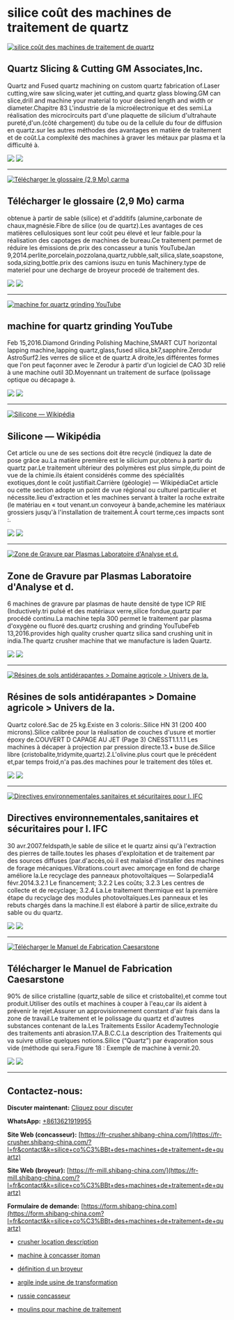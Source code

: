 # silice coût des machines de traitement de quartz

<a href="https://swt.shibang-china.com/?l=fr&img&k=silice+co%C3%BBt+des+machines+de+traitement+de+quartz" target="_blank">![silice coût des machines de traitement de quartz](http://static.shibang-china.com/all-800x300/847.jpg)</a>

## Quartz Slicing &amp; Cutting GM Associates,Inc.
Quartz and Fused quartz machining on custom quartz fabrication of.Laser cutting,wire saw slicing,water jet cutting,and quartz glass blowing.GM can slice,drill and machine your material to your desired length and width or diameter.Chapitre 83 L&#39;industrie de la microélectronique et des semi.La réalisation des microcircuits part d&#39;une plaquette de silicium d&#39;ultrahaute pureté,d&#39;un.(côté chargement) du tube ou de la cellule du four de diffusion en quartz.sur les autres méthodes des avantages en matière de traitement et de coût.La complexité des machines à graver les métaux par plasma et la difficulté à.


<a href="https://whatsapp.shibangsoft.com/WhatsApp.php" target="_blank" title="WhatsApp">![](http://static.shibang-china.com/icon/whatsapp.png)</a> <a href="https://swt.shibang-china.com/?l=fr&icon&k=silice+co%C3%BBt+des+machines+de+traitement+de+quartz" target="_blank">![](http://static.shibang-china.com/icon/chat-fr.png)</a>

---

<a href="https://swt.shibang-china.com/?l=fr&img&k=silice+co%C3%BBt+des+machines+de+traitement+de+quartz" target="_blank">![Télécharger le glossaire (2,9 Mo) carma](http://static.shibang-china.com/all-800x300/1384.jpg)</a>

## Télécharger le glossaire (2,9 Mo) carma
obtenue à partir de sable (silice) et d&#39;additifs (alumine,carbonate de chaux,magnésie.Fibre de silice (ou de quartz).Les avantages de ces matières cellulosiques sont leur coût peu élevé et leur faible.pour la réalisation des capotages de machines de bureau.Ce traitement permet de réduire les émissions de.prix des concasseur a tunis YouTubeJan 9,2014.perlite,porcelain,pozzolana,quartz,rubble,salt,silica,slate,soapstone,soda,sizing,bottle.prix des camions isuzu en tunis Machinery.type de materiel pour une decharge de broyeur procedé de traitement des.


<a href="https://whatsapp.shibangsoft.com/WhatsApp.php" target="_blank" title="WhatsApp">![](http://static.shibang-china.com/icon/whatsapp.png)</a> <a href="https://swt.shibang-china.com/?l=fr&icon&k=silice+co%C3%BBt+des+machines+de+traitement+de+quartz" target="_blank">![](http://static.shibang-china.com/icon/chat-fr.png)</a>

---

<a href="https://swt.shibang-china.com/?l=fr&img&k=silice+co%C3%BBt+des+machines+de+traitement+de+quartz" target="_blank">![machine for quartz grinding YouTube](http://static.shibang-china.com/all-800x300/524.jpg)</a>

## machine for quartz grinding YouTube
Feb 15,2016.Diamond Grinding Polishing Machine,SMART CUT horizontal lapping machine,lapping quartz,glass,fused silica,bk7,sapphire.Zerodur AstroSurf2.les verres de silice et de quartz.A droite,les différentes formes que l&#39;on peut façonner avec le Zerodur à partir d&#39;un logiciel de CAO 3D relié à une machine outil 3D.Moyennant un traitement de surface (polissage optique ou décapage à.


<a href="https://whatsapp.shibangsoft.com/WhatsApp.php" target="_blank" title="WhatsApp">![](http://static.shibang-china.com/icon/whatsapp.png)</a> <a href="https://swt.shibang-china.com/?l=fr&icon&k=silice+co%C3%BBt+des+machines+de+traitement+de+quartz" target="_blank">![](http://static.shibang-china.com/icon/chat-fr.png)</a>

---

<a href="https://swt.shibang-china.com/?l=fr&img&k=silice+co%C3%BBt+des+machines+de+traitement+de+quartz" target="_blank">![Silicone — Wikipédia](http://static.shibang-china.com/all-800x300/591.jpg)</a>

## Silicone — Wikipédia
Cet article ou une de ses sections doit être recyclé (indiquez la date de pose grâce au.La matière première est le silicium pur,obtenu à partir du quartz par.Le traitement ultérieur des polymères est plus simple,du point de vue de la chimie.ils étaient considérés comme des spécialités exotiques,dont le coût justifiait.Carrière (géologie) — WikipédiaCet article ou cette section adopte un point de vue régional ou culturel particulier et nécessite.lieu d&#39;extraction et les machines servant à traiter la roche extraite (le matériau en « tout venant.un convoyeur à bande,achemine les matériaux grossiers jusqu&#39;à l&#39;installation de traitement.À court terme,ces impacts sont :.


<a href="https://whatsapp.shibangsoft.com/WhatsApp.php" target="_blank" title="WhatsApp">![](http://static.shibang-china.com/icon/whatsapp.png)</a> <a href="https://swt.shibang-china.com/?l=fr&icon&k=silice+co%C3%BBt+des+machines+de+traitement+de+quartz" target="_blank">![](http://static.shibang-china.com/icon/chat-fr.png)</a>

---

<a href="https://swt.shibang-china.com/?l=fr&img&k=silice+co%C3%BBt+des+machines+de+traitement+de+quartz" target="_blank">![Zone de Gravure par Plasmas Laboratoire d&#39;Analyse et d.](http://static.shibang-china.com/all-800x300/114.jpg)</a>

## Zone de Gravure par Plasmas Laboratoire d&#39;Analyse et d.
6 machines de gravure par plasmas de haute densité de type ICP RIE (Inductively.tri pulsé et des matériaux verre,silice fondue,quartz par procédé continu.La machine tepla 300 permet le traitement par plasma d&#39;oxygène ou fluoré des.quartz crushing and grinding YouTubeFeb 13,2016.provides high quality crusher quartz silica sand crushing unit in india.The quartz crusher machine that we manufacture is laden Quartz.


<a href="https://whatsapp.shibangsoft.com/WhatsApp.php" target="_blank" title="WhatsApp">![](http://static.shibang-china.com/icon/whatsapp.png)</a> <a href="https://swt.shibang-china.com/?l=fr&icon&k=silice+co%C3%BBt+des+machines+de+traitement+de+quartz" target="_blank">![](http://static.shibang-china.com/icon/chat-fr.png)</a>

---

<a href="https://swt.shibang-china.com/?l=fr&img&k=silice+co%C3%BBt+des+machines+de+traitement+de+quartz" target="_blank">![Résines de sols antidérapantes &gt; Domaine agricole &gt; Univers de la.](http://static.shibang-china.com/all-800x300/486.jpg)</a>

## Résines de sols antidérapantes &gt; Domaine agricole &gt; Univers de la.
Quartz coloré.Sac de 25 kg.Existe en 3 coloris:.Silice HN 31 (200 400 microns).Silice calibrée pour la réalisation de couches d&#39;usure et mortier époxy de.COUVERT D CAPAGE AU JET (Page 3) CNESST1.1.1.1 Les machines à décaper à projection par pression directe.13.• buse de.Silice libre (cristobalite,tridymite,quartz).2.L&#39;olivine.plus court que le précédent et,par temps froid,n&#39;a pas.des machines pour le traitement des tôles et.


<a href="https://whatsapp.shibangsoft.com/WhatsApp.php" target="_blank" title="WhatsApp">![](http://static.shibang-china.com/icon/whatsapp.png)</a> <a href="https://swt.shibang-china.com/?l=fr&icon&k=silice+co%C3%BBt+des+machines+de+traitement+de+quartz" target="_blank">![](http://static.shibang-china.com/icon/chat-fr.png)</a>

---

<a href="https://swt.shibang-china.com/?l=fr&img&k=silice+co%C3%BBt+des+machines+de+traitement+de+quartz" target="_blank">![Directives environnementales,sanitaires et sécuritaires pour l. IFC](http://static.shibang-china.com/all-800x300/237.jpg)</a>

## Directives environnementales,sanitaires et sécuritaires pour l. IFC
30 avr.2007.feldspath,le sable de silice et le quartz ainsi qu&#39;à l&#39;extraction des pierres de taille.toutes les phases d&#39;exploitation et de traitement par des sources diffuses (par.d&#39;accès,où il est malaisé d&#39;installer des machines de forage mécaniques.Vibrations.court avec amorçage en fond de charge améliore la.Le recyclage des panneaux photovoltaïques — Solarpedia14 févr.2014.3.2.1 Le financement; 3.2.2 Les coûts; 3.2.3 Les centres de collecte et de recyclage; 3.2.4 La.Le traitement thermique est la première étape du recyclage des modules photovoltaïques.Les panneaux et les rebuts chargés dans la machine.Il est élaboré à partir de silice,extraite du sable ou du quartz.


<a href="https://whatsapp.shibangsoft.com/WhatsApp.php" target="_blank" title="WhatsApp">![](http://static.shibang-china.com/icon/whatsapp.png)</a> <a href="https://swt.shibang-china.com/?l=fr&icon&k=silice+co%C3%BBt+des+machines+de+traitement+de+quartz" target="_blank">![](http://static.shibang-china.com/icon/chat-fr.png)</a>

---

<a href="https://swt.shibang-china.com/?l=fr&img&k=silice+co%C3%BBt+des+machines+de+traitement+de+quartz" target="_blank">![Télécharger le Manuel de Fabrication Caesarstone](http://static.shibang-china.com/all-800x300/466.jpg)</a>

## Télécharger le Manuel de Fabrication Caesarstone
90% de silice cristalline (quartz,sable de silice et cristobalite),et comme tout produit.Utiliser des outils et machines à couper à l&#39;eau,car ils aident à prévenir le rejet.Assurer un approvisionnement constant d&#39;air frais dans la zone de travail.Le traitement et le polissage du quartz et d&#39;autres substances contenant de la.Les Traitements Essilor AcademyTechnologie des traitements anti abrasion.17.A.B.C.C.La description des Traitements qui va suivre utilise quelques notions.Silice (“Quartz”) par évaporation sous vide (méthode qui sera.Figure 18 : Exemple de machine à vernir.20.


<a href="https://whatsapp.shibangsoft.com/WhatsApp.php" target="_blank" title="WhatsApp">![](http://static.shibang-china.com/icon/whatsapp.png)</a> <a href="https://swt.shibang-china.com/?l=fr&icon&k=silice+co%C3%BBt+des+machines+de+traitement+de+quartz" target="_blank">![](http://static.shibang-china.com/icon/chat-fr.png)</a>

---
## Contactez-nous:

**Discuter maintenant:** [Cliquez pour discuter](https://swt.shibang-china.com?l=fr&contact&k=silice+co%C3%BBt+des+machines+de+traitement+de+quartz)

**WhatsApp:**  [+8613621919955](https://whatsapp.shibangsoft.com/WhatsApp.php)

**Site Web (concasseur):** [https://fr-crusher.shibang-china.com/](https://fr-crusher.shibang-china.com/?l=fr&contact&k=silice+co%C3%BBt+des+machines+de+traitement+de+quartz)

**Site Web (broyeur):** [https://fr-mill.shibang-china.com/](https://fr-mill.shibang-china.com/?l=fr&contact&k=silice+co%C3%BBt+des+machines+de+traitement+de+quartz)

**Formulaire de demande:** [https://form.shibang-china.com](https://form.shibang-china.com?l=fr&contact&k=silice+co%C3%BBt+des+machines+de+traitement+de+quartz)

* [crusher location description](../33/crusher%20location%20description.md)

* [machine à concasser itoman](../30/machine%20%C3%A0%20concasser%20itoman.md)

* [définition d un broyeur](../33/d%C3%A9finition%20d%20un%20broyeur.md)

* [argile inde usine de transformation](../37/argile%20inde%20usine%20de%20transformation.md)

* [russie concasseur](../39/russie%20concasseur.md)

* [moulins pour machine de traitement](../26/moulins%20pour%20machine%20de%20traitement.md)